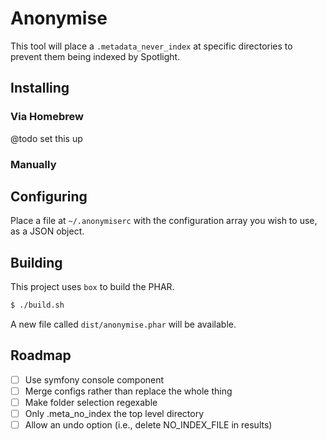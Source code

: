 # Anonymise

This tool will place a `.metadata_never_index` at specific directories to prevent them being indexed by Spotlight.

## Installing

### Via Homebrew
@todo set this up

### Manually


## Configuring
Place a file at `~/.anonymiserc` with the configuration array you wish to use, as a JSON object.

## Building

This project uses `box` to build the PHAR.

```bash
$ ./build.sh
```

A new file called `dist/anonymise.phar` will be available.


## Roadmap
- [ ] Use symfony console component
- [ ] Merge configs rather than replace the whole thing
- [ ] Make folder selection regexable
- [ ] Only .meta_no_index the top level directory
- [ ] Allow an undo option (i.e., delete NO_INDEX_FILE in results)
